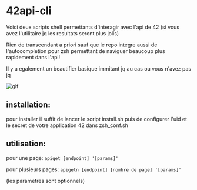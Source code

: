 # 42api-cli

Voici deux scripts shell permettants d'interagir avec l'api de 42 (si vous avez l'utilitaire jq les resultats seront plus jolis)

Rien de transcendant a priori sauf que le repo integre aussi de l'autocompletion pour zsh permettant de naviguer beaucoup plus rapidement dans l'api!

Il y a egalement un beautifier basique immitant jq au cas ou vous n'avez pas jq

![gif](https://i.postimg.cc/Xvnj7Twf/ezgif-com-gif-maker.gif)

## installation:

pour installer il suffit de lancer le script install.sh puis de configurer l'uid et le secret de votre application 42 dans zsh_conf.sh

## utilisation:

pour une page:
`apiget [endpoint] '[params]'`

pour plusieurs pages:
`apigetn [endpoint] [nombre de page] '[params]'`

(les parametres sont optionnels)
